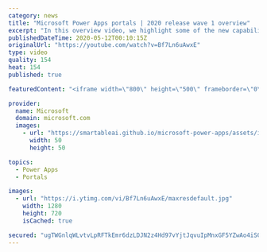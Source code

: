 ```yaml
---
category: news
title: "Microsoft Power Apps portals | 2020 release wave 1 overview"
excerpt: "In this overview video, we highlight some of the new capabilities included in the latest update to Microsoft Power Apps portals.     Here are the capabilities covered:   •    Power BI integration, so you can quickly add Power BI reports, tables, and dashboards to your portals without coding.  •    Themes"
publishedDateTime: 2020-05-12T00:10:15Z
originalUrl: "https://youtube.com/watch?v=Bf7Ln6uAwxE"
type: video
quality: 154
heat: 154
published: true

featuredContent: "<iframe width=\"800\" height=\"500\" frameborder=\"0\" src=\"https://www.youtube.com/embed/Bf7Ln6uAwxE\" allow=\"accelerometer; autoplay; encrypted-media; gyroscope; picture-in-picture\" allowfullscreen></iframe>"

provider:
  name: Microsoft
  domain: microsoft.com
  images:
    - url: "https://smartableai.github.io/microsoft-power-apps/assets/images/organizations/microsoft.com-50x50.jpg"
      width: 50
      height: 50

topics:
  - Power Apps
  - Portals

images:
  - url: "https://i.ytimg.com/vi/Bf7Ln6uAwxE/maxresdefault.jpg"
    width: 1280
    height: 720
    isCached: true

secured: "ugTWGnlqWLvtvLpRFTkEmr6dzLDJN2z4Hd97vYjtJqvuIpMnxGF5YZwAo4iS0Pr965dlhFafXmpSrQFFlaOvnYEtWUkrgt/Mt2lGdNF+LUYV6wgt14KoetK64zxvOShnByMuOMwE7o0WVDL+MWu1H7i8iizsnhSzWVqAB/c6jVHsUvTpGaq5wMvCvYIUF73GrsWttKknPHPNTz8DNLRgl/vNHQF08CvAV36Qo4OvgODRHhbQFhveIMZdpiHZF9bA6kCwIaPrZ8YNqtcPFQ0UEzh3GKLc4Y7Ss6ZCWveN4hrrC3AGXoMBy2CAELcXBpMqA/1DPqTVTbEensGaus6YWLFoA1JcOBQ7t4Nb9B9Ui/Rmj14ydeEkmhJdvXiDszsln8mwYoP1lPfzjAh6AnI361i7B0c8TAXIq1TMqfN0lo+U1izpqLkkikhH/rqZsw80;4+CEzyLqivWw8ye8G/gPng=="
---
```


